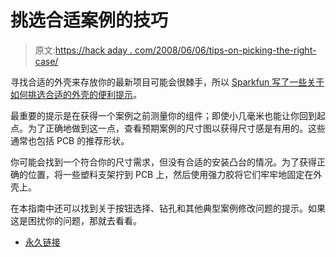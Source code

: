 # 挑选合适案例的技巧

> 原文:[https://hack aday . com/2008/06/06/tips-on-picking-the-right-case/](https://hackaday.com/2008/06/06/tips-on-picking-the-right-case/)

寻找合适的外壳来存放你的最新项目可能会很棘手，所以 [Sparkfun 写了一些关于如何挑选合适的外壳的便利提示](http://www.sparkfun.com/commerce/present.php?p=Enclosure-Modification)。

最重要的提示是在获得一个案例之前测量你的组件；即使小几毫米也能让你回到起点。为了正确地做到这一点，查看预期案例的尺寸图以获得尺寸感是有用的。这些通常也包括 PCB 的推荐形状。

你可能会找到一个符合你的尺寸需求，但没有合适的安装凸台的情况。为了获得正确的位置，将一些塑料支架拧到 PCB 上，然后使用强力胶将它们牢牢地固定在外壳上。

在本指南中还可以找到关于按钮选择、钻孔和其他典型案例修改问题的提示。如果这是困扰你的问题，那就去看看。

*   [永久链接](http://www.sparkfun.com/commerce/present.php?p=Enclosure-Modification)